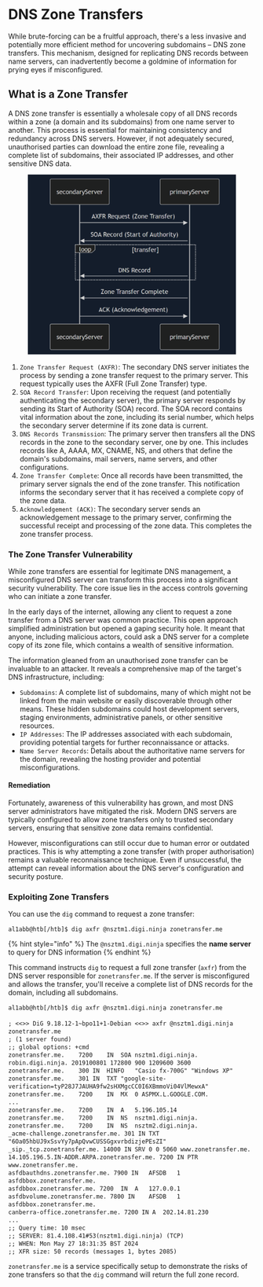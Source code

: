 # DNS Zone Transfers

While brute-forcing can be a fruitful approach, there's a less invasive and potentially more efficient method for uncovering subdomains – DNS zone transfers. This mechanism, designed for replicating DNS records between name servers, can inadvertently become a goldmine of information for prying eyes if misconfigured.

## What is a Zone Transfer

A DNS zone transfer is essentially a wholesale copy of all DNS records within a zone (a domain and its subdomains) from one name server to another. This process is essential for maintaining consistency and redundancy across DNS servers. However, if not adequately secured, unauthorised parties can download the entire zone file, revealing a complete list of subdomains, their associated IP addresses, and other sensitive DNS data.

<figure><img src="../../../../.gitbook/assets/image (2) (1) (1) (1) (1) (1) (1) (1) (1) (1) (1) (1) (1) (1) (1) (1) (1) (1) (1) (1) (1) (1) (1) (1) (1) (1) (1) (1) (1) (1) (1) (1) (1) (1) (1) (1) (1) (1) (1) (1) (1) (1) (1) (1) (1) (1) (1) (1) (1) (1) (1) (1) (1) (1) (1) (1) (1) (1) (1) (1)  (20).png" alt=""><figcaption></figcaption></figure>

1. `Zone Transfer Request (AXFR)`: The secondary DNS server initiates the process by sending a zone transfer request to the primary server. This request typically uses the AXFR (Full Zone Transfer) type.
2. `SOA Record Transfer`: Upon receiving the request (and potentially authenticating the secondary server), the primary server responds by sending its Start of Authority (SOA) record. The SOA record contains vital information about the zone, including its serial number, which helps the secondary server determine if its zone data is current.
3. `DNS Records Transmission`: The primary server then transfers all the DNS records in the zone to the secondary server, one by one. This includes records like A, AAAA, MX, CNAME, NS, and others that define the domain's subdomains, mail servers, name servers, and other configurations.
4. `Zone Transfer Complete`: Once all records have been transmitted, the primary server signals the end of the zone transfer. This notification informs the secondary server that it has received a complete copy of the zone data.
5. `Acknowledgement (ACK)`: The secondary server sends an acknowledgement message to the primary server, confirming the successful receipt and processing of the zone data. This completes the zone transfer process.

### The Zone Transfer Vulnerability

While zone transfers are essential for legitimate DNS management, a misconfigured DNS server can transform this process into a significant security vulnerability. The core issue lies in the access controls governing who can initiate a zone transfer.

In the early days of the internet, allowing any client to request a zone transfer from a DNS server was common practice. This open approach simplified administration but opened a gaping security hole. It meant that anyone, including malicious actors, could ask a DNS server for a complete copy of its zone file, which contains a wealth of sensitive information.

The information gleaned from an unauthorised zone transfer can be invaluable to an attacker. It reveals a comprehensive map of the target's DNS infrastructure, including:

* `Subdomains`: A complete list of subdomains, many of which might not be linked from the main website or easily discoverable through other means. These hidden subdomains could host development servers, staging environments, administrative panels, or other sensitive resources.
* `IP Addresses`: The IP addresses associated with each subdomain, providing potential targets for further reconnaissance or attacks.
* `Name Server Records`: Details about the authoritative name servers for the domain, revealing the hosting provider and potential misconfigurations.

#### Remediation

Fortunately, awareness of this vulnerability has grown, and most DNS server administrators have mitigated the risk. Modern DNS servers are typically configured to allow zone transfers only to trusted secondary servers, ensuring that sensitive zone data remains confidential.

However, misconfigurations can still occur due to human error or outdated practices. This is why attempting a zone transfer (with proper authorisation) remains a valuable reconnaissance technique. Even if unsuccessful, the attempt can reveal information about the DNS server's configuration and security posture.

### **Exploiting Zone Transfers**

You can use the `dig` command to request a zone transfer:

```shell-session
al1abb@htb[/htb]$ dig axfr @nsztm1.digi.ninja zonetransfer.me
```

{% hint style="info" %}
The `@nsztm1.digi.ninja` specifies the **name server** to query for DNS information
{% endhint %}

This command instructs `dig` to request a full zone transfer (`axfr`) from the DNS server responsible for `zonetransfer.me`. If the server is misconfigured and allows the transfer, you'll receive a complete list of DNS records for the domain, including all subdomains.

```shell-session
al1abb@htb[/htb]$ dig axfr @nsztm1.digi.ninja zonetransfer.me

; <<>> DiG 9.18.12-1~bpo11+1-Debian <<>> axfr @nsztm1.digi.ninja zonetransfer.me
; (1 server found)
;; global options: +cmd
zonetransfer.me.	7200	IN	SOA	nsztm1.digi.ninja. robin.digi.ninja. 2019100801 172800 900 1209600 3600
zonetransfer.me.	300	IN	HINFO	"Casio fx-700G" "Windows XP"
zonetransfer.me.	301	IN	TXT	"google-site-verification=tyP28J7JAUHA9fw2sHXMgcCC0I6XBmmoVi04VlMewxA"
zonetransfer.me.	7200	IN	MX	0 ASPMX.L.GOOGLE.COM.
...
zonetransfer.me.	7200	IN	A	5.196.105.14
zonetransfer.me.	7200	IN	NS	nsztm1.digi.ninja.
zonetransfer.me.	7200	IN	NS	nsztm2.digi.ninja.
_acme-challenge.zonetransfer.me. 301 IN	TXT	"6Oa05hbUJ9xSsvYy7pApQvwCUSSGgxvrbdizjePEsZI"
_sip._tcp.zonetransfer.me. 14000 IN	SRV	0 0 5060 www.zonetransfer.me.
14.105.196.5.IN-ADDR.ARPA.zonetransfer.me. 7200	IN PTR www.zonetransfer.me.
asfdbauthdns.zonetransfer.me. 7900 IN	AFSDB	1 asfdbbox.zonetransfer.me.
asfdbbox.zonetransfer.me. 7200	IN	A	127.0.0.1
asfdbvolume.zonetransfer.me. 7800 IN	AFSDB	1 asfdbbox.zonetransfer.me.
canberra-office.zonetransfer.me. 7200 IN A	202.14.81.230
...
;; Query time: 10 msec
;; SERVER: 81.4.108.41#53(nsztm1.digi.ninja) (TCP)
;; WHEN: Mon May 27 18:31:35 BST 2024
;; XFR size: 50 records (messages 1, bytes 2085)
```

`zonetransfer.me` is a service specifically setup to demonstrate the risks of zone transfers so that the `dig` command will return the full zone record.
